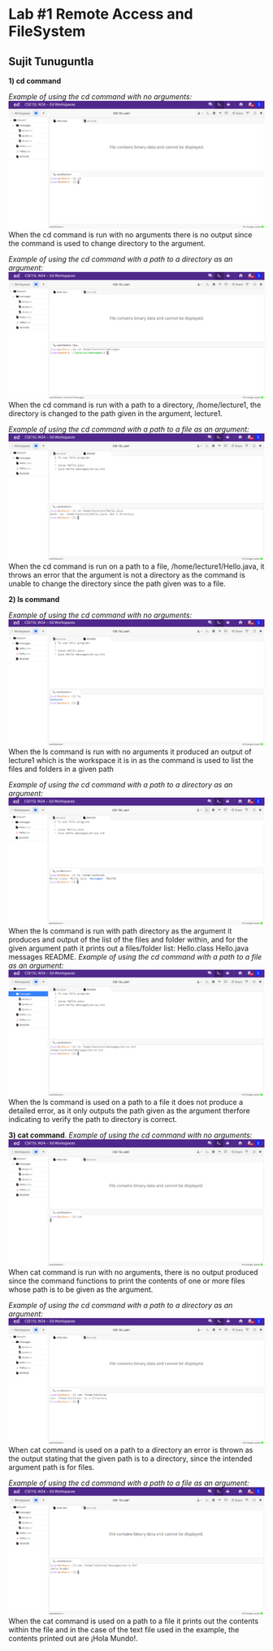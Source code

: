 # Lab #1 Remote Access and FileSystem
## Sujit Tunuguntla

**1) cd command**

*Example of using the cd command with no arguments:*
![Image](cse15l8.png)
When the cd command is run with no arguments there is no output since the command is used to change directory to the argument.

*Example of using the cd command with a path to a directory as an argument:*
![Image](cse15l5.png)
When the cd command is run with a path to a directory, /home/lecture1, the directory is changed to the path given in the argument, lecture1.

*Example of using the cd command with a path to a file as an argument:*
![Image](cse15l10.png)
When the cd command is run on a path to a file, /home/lecture1/Hello.java, it throws an error that the argument is not a directory as the command is unable to change the directory since the path given was to a file.


**2) ls command**

*Example of using the cd command with no arguments:*
![Image](cse15l11.png)
When the ls command is run with no arguments it produced an output of lecture1 which is the workspace it is in as the command is used to list the files and folders in a given path

*Example of using the cd command with a path to a directory as an argument:*
![Image](cse15l13.png)
When the ls command is run with path directory as the argument it produces and output of the list of the files and folder within, and for the given argument path it prints out a files/folder list: Hello.class  Hello.java  messages  README.
*Example of using the cd command with a path to a file as an argument:*
![Image](cse15l12.png)
When the ls command is used on a path to a file it does not produce a detailed error, as it only outputs the path given as the argument therfore indicating to verify the path to directory is correct. 

**3) cat command**.
*Example of using the cd command with no arguments:*
![Image](cse15l4.png)
When cat command is run with no arguments, there is no output produced since the command functions to print the contents of one or more files whose path is to be given as the argument.

*Example of using the cd command with a path to a directory as an argument:*
![Image](cse15l3.png)
When cat command is used on a path to a directory an error is thrown as the output stating that the given path is to a directory, since the intended argument path is for files.

*Example of using the cd command with a path to a file as an argument:*
![Image](cse15l2.png)
When the cat command is used on a path to a file it prints out the contents within the file and in the case of the text file used in the example, the contents printed out are ¡Hola Mundo!.
